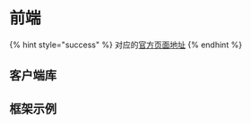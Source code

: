 # 前端

{% hint style="success" %}
对应的[官方页面地址](https://docs.passwordless.dev/guide/frontend.html)
{% endhint %}

## 客户端库 <a href="#client-libraries" id="client-libraries"></a>

## 框架示例 <a href="#framework-examples" id="framework-examples"></a>
